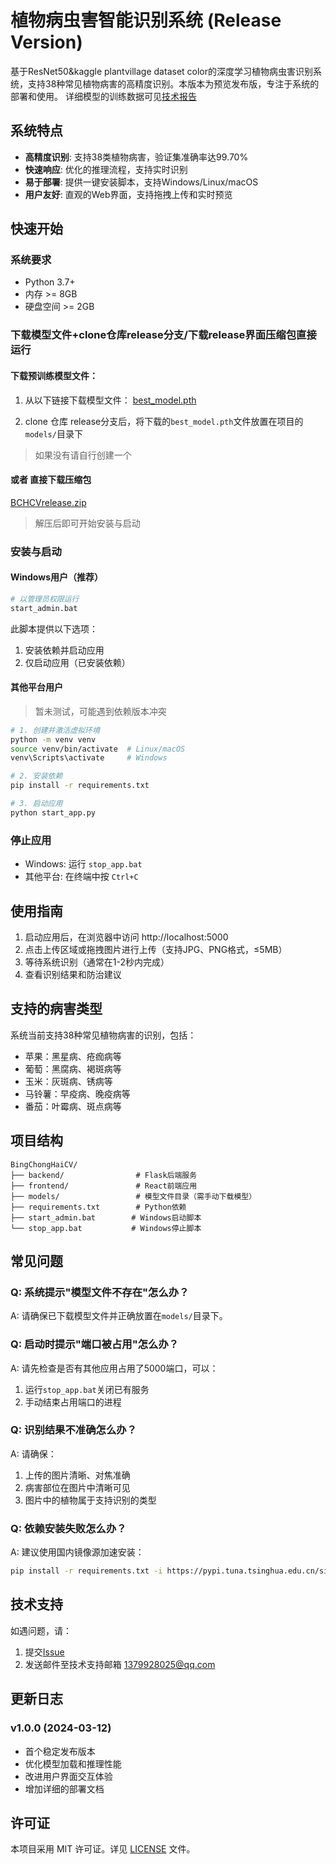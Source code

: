 # 植物病虫害智能识别系统 (Release Version)

基于ResNet50&kaggle plantvillage dataset color的深度学习植物病虫害识别系统，支持38种常见植物病害的高精度识别。本版本为预览发布版，专注于系统的部署和使用。
详细模型的训练数据可见[技术报告](https://github.com/Chil1T/BingChongHaiCV/blob/release/docs/technical_report.md)

## 系统特点

- **高精度识别**: 支持38类植物病害，验证集准确率达99.70%
- **快速响应**: 优化的推理流程，支持实时识别
- **易于部署**: 提供一键安装脚本，支持Windows/Linux/macOS
- **用户友好**: 直观的Web界面，支持拖拽上传和实时预览

## 快速开始

### 系统要求

- Python 3.7+
- 内存 >= 8GB
- 硬盘空间 >= 2GB

### 下载模型文件+clone仓库release分支/下载release界面压缩包直接运行

#### 下载预训练模型文件：

1. 从以下链接下载模型文件：
   [best_model.pth](https://github.com/Chil1T/BingChongHaiCV/releases/tag/%E6%A8%A1%E5%9E%8B%E6%96%87%E4%BB%B6)
   
2. clone 仓库 release分支后，将下载的`best_model.pth`文件放置在项目的`models/`目录下
> 如果没有请自行创建一个
#### 或者  直接下载压缩包
[BCHCVrelease.zip](https://github.com/Chil1T/BingChongHaiCV/releases/tag/%E9%A1%B9%E7%9B%AE)
> 解压后即可开始安装与启动
### 安装与启动

#### Windows用户（推荐）

```bash
# 以管理员权限运行
start_admin.bat
```

此脚本提供以下选项：
1. 安装依赖并启动应用
2. 仅启动应用（已安装依赖）

#### 其他平台用户
> 暂未测试，可能遇到依赖版本冲突

```bash
# 1. 创建并激活虚拟环境
python -m venv venv
source venv/bin/activate  # Linux/macOS
venv\Scripts\activate     # Windows

# 2. 安装依赖
pip install -r requirements.txt

# 3. 启动应用
python start_app.py
```

### 停止应用

- Windows: 运行 `stop_app.bat`
- 其他平台: 在终端中按 `Ctrl+C`

## 使用指南

1. 启动应用后，在浏览器中访问 http://localhost:5000
2. 点击上传区域或拖拽图片进行上传（支持JPG、PNG格式，≤5MB）
3. 等待系统识别（通常在1-2秒内完成）
4. 查看识别结果和防治建议

## 支持的病害类型

系统当前支持38种常见植物病害的识别，包括：
- 苹果：黑星病、疮痂病等
- 葡萄：黑腐病、褐斑病等
- 玉米：灰斑病、锈病等
- 马铃薯：早疫病、晚疫病等
- 番茄：叶霉病、斑点病等



## 项目结构

```
BingChongHaiCV/
├── backend/                # Flask后端服务
├── frontend/               # React前端应用
├── models/                 # 模型文件目录（需手动下载模型）
├── requirements.txt        # Python依赖
├── start_admin.bat        # Windows启动脚本
└── stop_app.bat           # Windows停止脚本
```

## 常见问题

### Q: 系统提示"模型文件不存在"怎么办？

A: 请确保已下载模型文件并正确放置在`models/`目录下。

### Q: 启动时提示"端口被占用"怎么办？

A: 请先检查是否有其他应用占用了5000端口，可以：
1. 运行`stop_app.bat`关闭已有服务
2. 手动结束占用端口的进程

### Q: 识别结果不准确怎么办？

A: 请确保：
1. 上传的图片清晰、对焦准确
2. 病害部位在图片中清晰可见
3. 图片中的植物属于支持识别的类型

### Q: 依赖安装失败怎么办？

A: 建议使用国内镜像源加速安装：
```bash
pip install -r requirements.txt -i https://pypi.tuna.tsinghua.edu.cn/simple
```

## 技术支持

如遇问题，请：
1. 提交[Issue](https://github.com/Chil1T/BingChongHaiCV/issues)
2. 发送邮件至技术支持邮箱 1379928025@qq.com


## 更新日志

### v1.0.0 (2024-03-12)
- 首个稳定发布版本
- 优化模型加载和推理性能
- 改进用户界面交互体验
- 增加详细的部署文档

## 许可证

本项目采用 MIT 许可证。详见 [LICENSE](LICENSE) 文件。 
